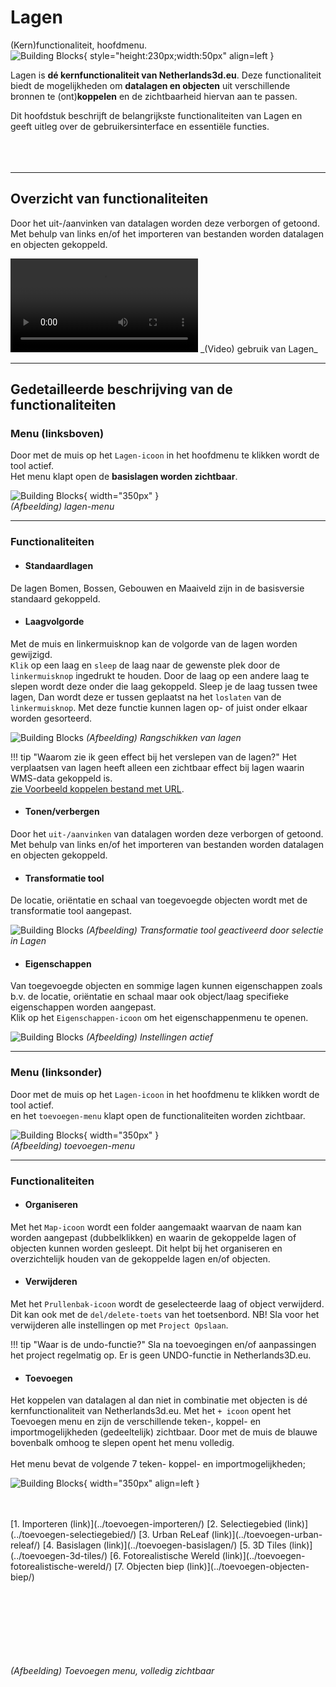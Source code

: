 # Lagen

(Kern)functionaliteit, hoofdmenu.  
![Building Blocks](../handleiding/imgs/lagen.menu.main.png){ style="height:230px;width:50px" align=left }

Lagen is **dé kernfunctionaliteit van Netherlands3d.eu**. Deze functionaliteit biedt de mogelijkheden om **datalagen en objecten** uit verschillende bronnen te (ont)**koppelen** en de zichtbaarheid hiervan aan te passen. 
 
Dit hoofdstuk beschrijft de belangrijkste functionaliteiten van Lagen en geeft uitleg over de gebruikersinterface en essentiële functies.  
<br>
<br>
<br>

---

## Overzicht van functionaliteiten

Door het uit-/aanvinken van datalagen worden deze verborgen of getoond. 
Met behulp van links en/of het importeren van bestanden worden datalagen en objecten gekoppeld.

<video controls>
<source src="../video/lagen.mp4" type="video/mp4">
</video>
_(Video) gebruik van Lagen_

---

## Gedetailleerde beschrijving van de functionaliteiten

### **Menu (linksboven)**
Door met de muis op het `Lagen-icoon` in het hoofdmenu te klikken wordt de tool actief.  
Het menu klapt open de **basislagen worden zichtbaar**.

![Building Blocks](../handleiding/imgs/lagen.main.png){ width="350px" }  
_(Afbeelding) lagen-menu_

---

### **Functionaliteiten**

* #### **Standaardlagen**   
De lagen Bomen, Bossen, Gebouwen en Maaiveld zijn in de basisversie standaard gekoppeld.

* #### **Laagvolgorde**   
Met de muis en linkermuisknop kan de volgorde van de lagen worden gewijzigd.  
`Klik` op een laag en `sleep` de laag naar de gewenste plek door de `linkermuisknop` ingedrukt te houden. Door de laag op een andere laag te slepen wordt deze onder die laag gekoppeld. Sleep je de laag tussen twee lagen, Dan wordt deze er tussen geplaatst na het `loslaten` van de `linkermuisknop`. Met deze functie kunnen lagen op- of juist onder elkaar worden gesorteerd.

![Building Blocks](../handleiding/imgs/lagen.slepen.gif)
_(Afbeelding) Rangschikken van lagen_

!!! tip "Waarom zie ik geen effect bij het verslepen van de lagen?"
	Het verplaatsen van lagen heeft alleen een zichtbaar effect bij lagen waarin WMS-data gekoppeld is.  
	[zie Voorbeeld koppelen bestand met URL](../toevoegen-importeren/#bestand-bestand-via-url).

* #### **Tonen/verbergen**   
Door het `uit-/aanvinken` van datalagen worden deze verborgen of getoond. 
Met behulp van links en/of het importeren van bestanden worden datalagen en objecten gekoppeld.

* #### **Transformatie tool**   
De locatie, oriëntatie en schaal van toegevoegde objecten wordt met de transformatie tool aangepast.

![Building Blocks](../handleiding/imgs/lagen.transformatie.png)
_(Afbeelding) Transformatie tool geactiveerd door selectie in Lagen_
<br>  
 
* #### **Eigenschappen**   
Van toegevoegde objecten en sommige lagen kunnen eigenschappen zoals b.v. de locatie, oriëntatie en schaal maar ook object/laag specifieke eigenschappen worden aangepast.  
Klik op het `Eigenschappen-icoon` om het eigenschappenmenu te openen.

![Building Blocks](../handleiding/imgs/lagen.instellingen.png)
_(Afbeelding) Instellingen actief_

---

### **Menu (linksonder)**
Door met de muis op het `Lagen-icoon` in het hoofdmenu te klikken wordt de tool actief.  
en het `toevoegen-menu` klapt open de functionaliteiten worden zichtbaar.

![Building Blocks](../handleiding/imgs/lagen.main.bottom.png){ width="350px" }  
_(Afbeelding) toevoegen-menu_

---

### **Functionaliteiten**

* #### **Organiseren**   
Met het `Map-icoon` wordt een folder aangemaakt waarvan de naam kan worden aangepast (dubbelklikken) en waarin de gekoppelde lagen of objecten kunnen worden gesleept. Dit helpt bij het organiseren en overzichtelijk houden van de gekoppelde lagen en/of objecten.

* #### **Verwijderen**   
Met het `Prullenbak-icoon` wordt de geselecteerde laag of object verwijderd. Dit kan ook met de `del/delete-toets` van het toetsenbord. NB! Sla voor het verwijderen alle instellingen op met `Project Opslaan`. 

!!! tip "Waar is de undo-functie?"
	Sla na toevoegingen en/of aanpassingen het project regelmatig op. Er is geen UNDO-functie in Netherlands3D.eu.

* #### **Toevoegen**  
Het koppelen van datalagen al dan niet in combinatie met objecten is dé kernfunctionaliteit van Netherlands3d.eu. Met het `+ icoon` opent het Toevoegen menu en zijn de verschillende teken-, koppel- en importmogelijkheden (gedeeltelijk) zichtbaar. Door met de muis de blauwe bovenbalk omhoog te slepen opent het menu volledig.  
<br>
Het menu bevat de volgende 7 teken- koppel- en importmogelijkheden;
  
![Building Blocks](../handleiding/imgs/lagen.main.bottom.full.png){ width="350px"  align=left }

<br>
<br>
[1. Importeren (link)](../toevoegen-importeren/)  
[2. Selectiegebied (link)](../toevoegen-selectiegebied/)  
[3. Urban ReLeaf (link)](../toevoegen-urban-releaf/)  
[4. Basislagen (link)](../toevoegen-basislagen/)  
[5. 3D Tiles (link)](../toevoegen-3d-tiles/)  
[6. Fotorealistische Wereld (link)](../toevoegen-fotorealistische-wereld/)  
[7. Objecten biep (link)](../toevoegen-objecten-biep/)  
<br>
<br>
<br>
<br>
<br>
<br>
<br>
<br>

_(Afbeelding) Toevoegen menu, volledig zichtbaar_
<br>